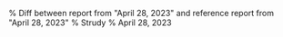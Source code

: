% Diff between report from "April 28, 2023" and reference report from "April 28, 2023"
% Strudy
% April 28, 2023


